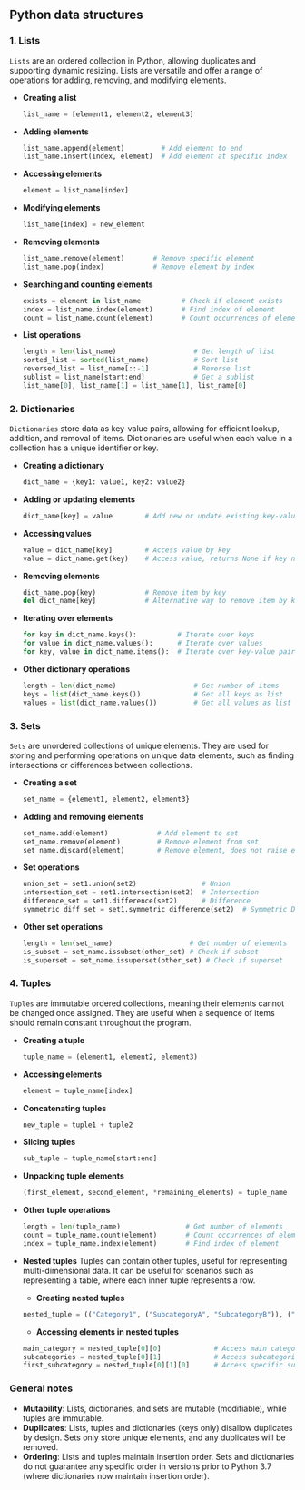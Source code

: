 ## Python data structures

### 1. Lists
`Lists` are an ordered collection in Python, allowing duplicates and supporting dynamic resizing. Lists are versatile and offer a range of operations for adding, removing, and modifying elements.

- **Creating a list**
  ```python
  list_name = [element1, element2, element3]
  ```

- **Adding elements**
  ```python
  list_name.append(element)         # Add element to end
  list_name.insert(index, element)  # Add element at specific index
  ```

- **Accessing elements**
  ```python
  element = list_name[index]
  ```

- **Modifying elements**
  ```python
  list_name[index] = new_element
  ```

- **Removing elements**
  ```python
  list_name.remove(element)       # Remove specific element
  list_name.pop(index)            # Remove element by index
  ```

- **Searching and counting elements**
  ```python
  exists = element in list_name          # Check if element exists
  index = list_name.index(element)       # Find index of element
  count = list_name.count(element)       # Count occurrences of element
  ```

- **List operations**
  ```python
  length = len(list_name)                   # Get length of list
  sorted_list = sorted(list_name)           # Sort list
  reversed_list = list_name[::-1]           # Reverse list
  sublist = list_name[start:end]            # Get a sublist
  list_name[0], list_name[1] = list_name[1], list_name[0]             # Swapping elements
  ```

### 2. Dictionaries
`Dictionaries` store data as key-value pairs, allowing for efficient lookup, addition, and removal of items. Dictionaries are useful when each value in a collection has a unique identifier or key.

- **Creating a dictionary**
  ```python
  dict_name = {key1: value1, key2: value2}
  ```

- **Adding or updating elements**
  ```python
  dict_name[key] = value        # Add new or update existing key-value pair
  ```

- **Accessing values**
  ```python
  value = dict_name[key]        # Access value by key
  value = dict_name.get(key)    # Access value, returns None if key not found
  ```

- **Removing elements**
  ```python
  dict_name.pop(key)            # Remove item by key
  del dict_name[key]            # Alternative way to remove item by key
  ```

- **Iterating over elements**
  ```python
  for key in dict_name.keys():          # Iterate over keys
  for value in dict_name.values():      # Iterate over values
  for key, value in dict_name.items():  # Iterate over key-value pairs
  ```

- **Other dictionary operations**
  ```python
  length = len(dict_name)                   # Get number of items
  keys = list(dict_name.keys())             # Get all keys as list
  values = list(dict_name.values())         # Get all values as list
  ```

### 3. Sets
`Sets` are unordered collections of unique elements. They are used for storing and performing operations on unique data elements, such as finding intersections or differences between collections.

- **Creating a set**
  ```python
  set_name = {element1, element2, element3}
  ```

- **Adding and removing elements**
  ```python
  set_name.add(element)            # Add element to set
  set_name.remove(element)         # Remove element from set
  set_name.discard(element)        # Remove element, does not raise error if missing
  ```

- **Set operations**
  ```python
  union_set = set1.union(set2)                # Union
  intersection_set = set1.intersection(set2)  # Intersection
  difference_set = set1.difference(set2)      # Difference
  symmetric_diff_set = set1.symmetric_difference(set2)  # Symmetric Difference
  ```

- **Other set operations**
  ```python
  length = len(set_name)                   # Get number of elements
  is_subset = set_name.issubset(other_set) # Check if subset
  is_superset = set_name.issuperset(other_set) # Check if superset
  ```

### 4. Tuples
`Tuples` are immutable ordered collections, meaning their elements cannot be changed once assigned. They are useful when a sequence of items should remain constant throughout the program.

- **Creating a tuple**
  ```python
  tuple_name = (element1, element2, element3)
  ```

- **Accessing elements**
  ```python
  element = tuple_name[index]
  ```

- **Concatenating tuples**
  ```python
  new_tuple = tuple1 + tuple2
  ```

- **Slicing tuples**
  ```python
  sub_tuple = tuple_name[start:end]
  ```

- **Unpacking tuple elements**
  ```python
  (first_element, second_element, *remaining_elements) = tuple_name
  ```

- **Other tuple operations**
  ```python
  length = len(tuple_name)                # Get number of elements
  count = tuple_name.count(element)       # Count occurrences of element
  index = tuple_name.index(element)       # Find index of element
  ```

- **Nested tuples**
  Tuples can contain other tuples, useful for representing multi-dimensional data. It can be useful for scenarios such as representing a table, where each inner tuple represents a row.
    - **Creating nested tuples**
    ```python
    nested_tuple = (("Category1", ("SubcategoryA", "SubcategoryB")), ("Category2", ("SubcategoryC", "SubcategoryD")))
    ```
    - **Accessing elements in nested tuples**
    ```python
    main_category = nested_tuple[0][0]             # Access main category
    subcategories = nested_tuple[0][1]             # Access subcategories
    first_subcategory = nested_tuple[0][1][0]      # Access specific subcategory
    ```

### General notes
- **Mutability**: Lists, dictionaries, and sets are mutable (modifiable), while tuples are immutable.
- **Duplicates**: Lists, tuples and dictionaries (keys only) disallow duplicates by design. Sets only store unique elements, and any duplicates will be removed.
- **Ordering**: Lists and tuples maintain insertion order. Sets and dictionaries do not guarantee any specific order in versions prior to Python 3.7 (where dictionaries now maintain insertion order).